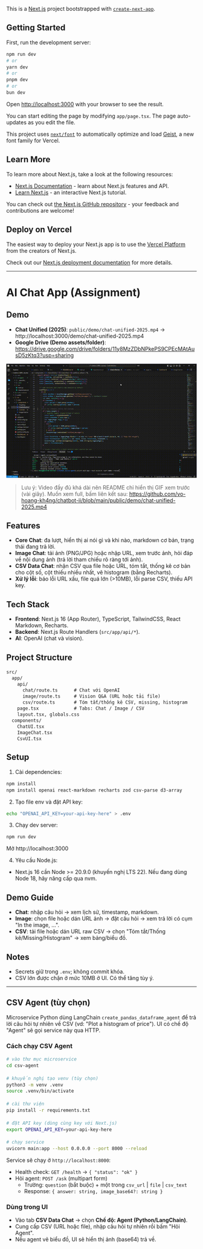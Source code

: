 This is a [Next.js](https://nextjs.org) project bootstrapped with [`create-next-app`](https://nextjs.org/docs/app/api-reference/cli/create-next-app).

## Getting Started

First, run the development server:

```bash
npm run dev
# or
yarn dev
# or
pnpm dev
# or
bun dev
```

Open [http://localhost:3000](http://localhost:3000) with your browser to see the result.

You can start editing the page by modifying `app/page.tsx`. The page auto-updates as you edit the file.

This project uses [`next/font`](https://nextjs.org/docs/app/building-your-application/optimizing/fonts) to automatically optimize and load [Geist](https://vercel.com/font), a new font family for Vercel.

## Learn More

To learn more about Next.js, take a look at the following resources:

- [Next.js Documentation](https://nextjs.org/docs) - learn about Next.js features and API.
- [Learn Next.js](https://nextjs.org/learn) - an interactive Next.js tutorial.

You can check out [the Next.js GitHub repository](https://github.com/vercel/next.js) - your feedback and contributions are welcome!

## Deploy on Vercel

The easiest way to deploy your Next.js app is to use the [Vercel Platform](https://vercel.com/new?utm_medium=default-template&filter=next.js&utm_source=create-next-app&utm_campaign=create-next-app-readme) from the creators of Next.js.

Check out our [Next.js deployment documentation](https://nextjs.org/docs/app/building-your-application/deploying) for more details.

---

# AI Chat App (Assignment)

## Demo

- **Chat Unified (2025)**: `public/demo/chat-unified-2025.mp4` → http://localhost:3000/demo/chat-unified-2025.mp4
- **Google Drive (Demo assets/folder)**: https://drive.google.com/drive/folders/11y8MzZDbNPkePS9CPEcMAtAusD5zKtq3?usp=sharing

[![Watch the demo](public/demo/chat-unified-2025.gif)](https://raw.githubusercontent.com/vo-hoang-kh4ng/chatbot-ii/main/public/demo/chat-unified-2025.mp4)

> Lưu ý: Video đầy đủ khá dài nên README chỉ hiển thị GIF xem trước (vài giây).
> Muốn xem full, bấm liên kết sau: https://github.com/vo-hoang-kh4ng/chatbot-ii/blob/main/public/demo/chat-unified-2025.mp4

## Features

- **Core Chat**: đa lượt, hiển thị ai nói gì và khi nào, markdown cơ bản, trạng thái đang trả lời.
- **Image Chat**: tải ảnh (PNG/JPG) hoặc nhập URL, xem trước ảnh, hỏi đáp về nội dung ảnh (trả lời tham chiếu rõ ràng tới ảnh).
- **CSV Data Chat**: nhận CSV qua file hoặc URL, tóm tắt, thống kê cơ bản cho cột số, cột thiếu nhiều nhất, vẽ histogram (bằng Recharts).
- **Xử lý lỗi**: báo lỗi URL xấu, file quá lớn (>10MB), lỗi parse CSV, thiếu API key.

## Tech Stack

- **Frontend**: Next.js 16 (App Router), TypeScript, TailwindCSS, React Markdown, Recharts.
- **Backend**: Next.js Route Handlers (`src/app/api/*`).
- **AI**: OpenAI (chat và vision).

## Project Structure

```
src/
  app/
    api/
      chat/route.ts      # Chat với OpenAI
      image/route.ts     # Vision Q&A (URL hoặc tải file)
      csv/route.ts       # Tóm tắt/thống kê CSV, missing, histogram
    page.tsx             # Tabs: Chat / Image / CSV
    layout.tsx, globals.css
  components/
    ChatUI.tsx
    ImageChat.tsx
    CsvUI.tsx
```

## Setup

1. Cài dependencies:
```bash
npm install
npm install openai react-markdown recharts zod csv-parse d3-array
```

2. Tạo file env và đặt API key:
```bash
echo "OPENAI_API_KEY=your-api-key-here" > .env
```

3. Chạy dev server:
```bash
npm run dev
```
Mở http://localhost:3000

4. Yêu cầu Node.js:
- Next.js 16 cần Node >= 20.9.0 (khuyến nghị LTS 22). Nếu đang dùng Node 18, hãy nâng cấp qua nvm.

## Demo Guide

- **Chat**: nhập câu hỏi → xem lịch sử, timestamp, markdown.
- **Image**: chọn file hoặc dán URL ảnh → đặt câu hỏi → xem trả lời có cụm "In the image, ...".
- **CSV**: tải file hoặc dán URL raw CSV → chọn "Tóm tắt/Thống kê/Missing/Histogram" → xem bảng/biểu đồ.

## Notes

- Secrets giữ trong `.env`; không commit khóa.
- CSV lớn được chặn ở mức 10MB ở UI. Có thể tăng tùy ý.

---

## CSV Agent (tùy chọn)

Microservice Python dùng LangChain `create_pandas_dataframe_agent` để trả lời câu hỏi tự nhiên về CSV (vd: "Plot a histogram of price"). UI có chế độ "Agent" sẽ gọi service này qua HTTP.

### Cách chạy CSV Agent

```bash
# vào thư mục microservice
cd csv-agent

# khuyến nghị tạo venv (tùy chọn)
python3 -m venv .venv
source .venv/bin/activate

# cài thư viện
pip install -r requirements.txt

# đặt API key (dùng cùng key với Next.js)
export OPENAI_API_KEY=your-api-key-here

# chạy service
uvicorn main:app --host 0.0.0.0 --port 8000 --reload
```

Service sẽ chạy ở `http://localhost:8000`:

- Health check: `GET /health` → `{ "status": "ok" }`
- Hỏi agent: `POST /ask` (multipart form)
  - Trường: `question` (bắt buộc) + một trong `csv_url` | `file` | `csv_text`
  - Response: `{ answer: string, image_base64?: string }`

### Dùng trong UI

- Vào tab **CSV Data Chat** → chọn **Chế độ: Agent (Python/LangChain)**.
- Cung cấp CSV (URL hoặc file), nhập câu hỏi tự nhiên rồi bấm "Hỏi Agent".
- Nếu agent vẽ biểu đồ, UI sẽ hiển thị ảnh (base64) trả về.
